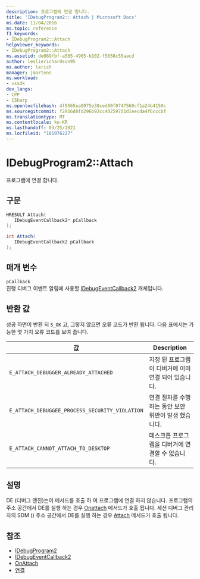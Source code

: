```yaml
---
description: 프로그램에 연결 합니다.
title: 'IDebugProgram2:: Attach | Microsoft Docs'
ms.date: 11/04/2016
ms.topic: reference
f1_keywords:
- IDebugProgram2::Attach
helpviewer_keywords:
- IDebugProgram2::Attach
ms.assetid: de069fbf-a565-4905-b102-f5658c55aacd
author: leslierichardson95
ms.author: lerich
manager: jmartens
ms.workload:
- vssdk
dev_langs:
- CPP
- CSharp
ms.openlocfilehash: 4f9565ea0975e38ced80f0747560cf1a24b4150c
ms.sourcegitcommit: f2916d8fd296b92cc402597d1d1eecda4f6cccbf
ms.translationtype: MT
ms.contentlocale: ko-KR
ms.lasthandoff: 03/25/2021
ms.locfileid: "105076227"
---
```

# <a name="idebugprogram2attach"></a>IDebugProgram2::Attach
프로그램에 연결 합니다.

## <a name="syntax"></a>구문

```cpp
HRESULT Attach( 
   IDebugEventCallback2* pCallback
);
```

```csharp
int Attach( 
   IDebugEventCallback2 pCallback
);
```

## <a name="parameters"></a>매개 변수
`pCallback`\
진행 디버그 이벤트 알림에 사용할 [IDebugEventCallback2](../../../extensibility/debugger/reference/idebugeventcallback2.md) 개체입니다.

## <a name="return-value"></a>반환 값
 성공 하면이 반환 되 `S_OK` 고, 그렇지 않으면 오류 코드가 반환 됩니다. 다음 표에서는 가능한 몇 가지 오류 코드를 보여 줍니다.

|값|Description|
|-----------|-----------------|
|`E_ATTACH_DEBUGGER_ALREADY_ATTACHED`|지정 된 프로그램이 디버거에 이미 연결 되어 있습니다.|
|`E_ATTACH_DEBUGGEE_PROCESS_SECURITY_VIOLATION`|연결 절차를 수행 하는 동안 보안 위반이 발생 했습니다.|
|`E_ATTACH_CANNOT_ATTACH_TO_DESKTOP`|데스크톱 프로그램을 디버거에 연결할 수 없습니다.|

## <a name="remarks"></a>설명
 DE (디버그 엔진)는이 메서드를 호출 하 여 프로그램에 연결 하지 않습니다. 프로그램의 주소 공간에서 DE를 실행 하는 경우 [Onattach](../../../extensibility/debugger/reference/idebugprogramnodeattach2-onattach.md) 메서드가 호출 됩니다. 세션 디버그 관리자의 SDM () 주소 공간에서 DE를 실행 하는 경우 [Attach](../../../extensibility/debugger/reference/idebugengine2-attach.md) 메서드가 호출 됩니다.

## <a name="see-also"></a>참조
- [IDebugProgram2](../../../extensibility/debugger/reference/idebugprogram2.md)
- [IDebugEventCallback2](../../../extensibility/debugger/reference/idebugeventcallback2.md)
- [OnAttach](../../../extensibility/debugger/reference/idebugprogramnodeattach2-onattach.md)
- [연결](../../../extensibility/debugger/reference/idebugengine2-attach.md)
